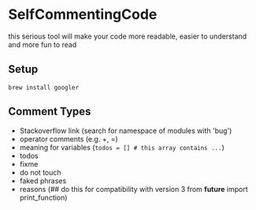# SelfCommentingCode
this serious tool will make your code more readable, easier to understand and more fun to read


## Setup
`brew install googler`

## Comment Types

- Stackoverflow link (search for namespace of modules with 'bug')
- operator comments (e.g. +, =)
- meaning for variables (`todos = [] # this array contains ...`)
- todos
- fixme
- do not touch
- faked phrases 
- reasons (## do this for compatibility with version 3 from __future__ import print_function)
